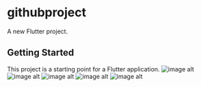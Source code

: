 # githubproject

A new Flutter project.

## Getting Started

This project is a starting point for a Flutter application.
![image alt](https://github.com/dharmikv25/github-issue-checke/blob/31b72c68bdd80176fb9404233e9ff12d86aaeeba/first%20view.jpg)
<br>
![image alt](https://github.com/dharmikv25/github-issue-checke/blob/c4228368c99efbfce09c08a52badc5b0f868a351/screen%20drawerButton.jpg)
![image alt](https://github.com/dharmikv25/github-issue-checke/blob/6346746d4c37a5bfa14142b44a626c19f7583072/git%20repository%20issue%20state%20all.jpg)
![image alt](https://github.com/dharmikv25/github-issue-checke/blob/b281dfbdb790d16dd4f59788c7913ea535e8830f/git%20repository%20issue%20state%20open.jpg)
![image alt](https://github.com/dharmikv25/github-issue-checke/blob/289395106f98a15c488aec06dd4f1ec0568ae1cd/git%20repository%20issue%20state%20close.jpg)
